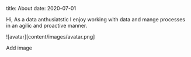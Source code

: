 title: About
date: 2020-07-01

Hi, 
As a data anthusiatstic I enjoy working with data and mange processes in an agilic and proactive manner.
 

[my_avatar]: content/images/avatar.png
![avatar][content/images/avatar.png]  

Add image
